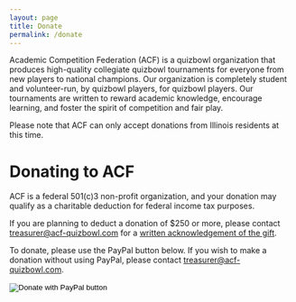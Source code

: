 ```yaml
---
layout: page
title: Donate
permalink: /donate
---
```


Academic Competition Federation (ACF) is a quizbowl organization that produces high-quality collegiate quizbowl tournaments for everyone from new players to national champions. Our organization is completely student and volunteer-run, by quizbowl players, for quizbowl players. Our tournaments are written to reward academic knowledge, encourage learning, and foster the spirit of competition and fair play.

<p size=125%>Please note that ACF can only accept donations from Illinois residents at this time.</p>

# Donating to ACF

ACF is a federal 501(c)3 non-profit organization, and your donation may qualify as a charitable deduction for federal income tax purposes. 

If you are planning to deduct a donation of $250 or more, please contact [treasurer@acf-quizbowl.com](mailto:treasurer@acf-quizbowl.com) for a [written acknowledgement of the gift](https://www.irs.gov/charities-non-profits/charitable-organizations/charitable-contributions-written-acknowledgments).

To donate, please use the PayPal button below. If you wish to make a donation without using PayPal, please contact [treasurer@acf-quizbowl.com](mailto:treasurer@acf-quizbowl.com).

<form action="https://www.paypal.com/cgi-bin/webscr" method="post" target="_top">
<input type="hidden" name="cmd" value="_s-xclick" />
<input type="hidden" name="hosted_button_id" value="NSE9LXM3NFJTU" />
<input type="image" src="https://www.paypalobjects.com/en_US/i/btn/btn_donateCC_LG.gif" border="0" name="submit" title="PayPal - The safer, easier way to pay online!" alt="Donate with PayPal button" />
<img alt="" border="0" src="https://www.paypal.com/en_US/i/scr/pixel.gif" width="1" height="1" />
</form>
